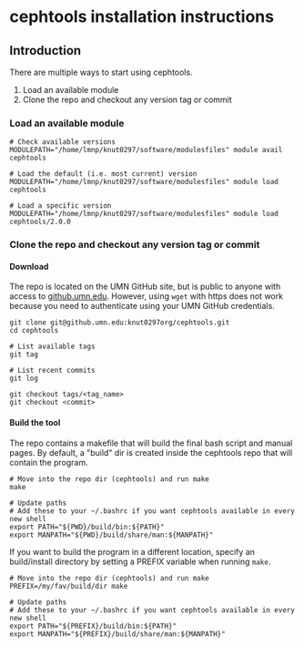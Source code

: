 # cephtools installation instructions

## Introduction

There are multiple ways to start using cephtools. 

1. Load an available module
1. Clone the repo and checkout any version tag or commit


### Load an available module

```
# Check available versions
MODULEPATH="/home/lmnp/knut0297/software/modulesfiles" module avail cephtools

# Load the default (i.e. most current) version
MODULEPATH="/home/lmnp/knut0297/software/modulesfiles" module load cephtools

# Load a specific version
MODULEPATH="/home/lmnp/knut0297/software/modulesfiles" module load cephtools/2.0.0
```



### Clone the repo and checkout any version tag or commit

#### Download
The repo is located on the UMN GitHub site, but is public to anyone with access to [github.umn.edu](github.umn.edu). However, using `wget` with https does not work because you need to authenticate using your UMN GitHub credentials. 


```
git clone git@github.umn.edu:knut0297org/cephtools.git
cd cephtools

# List available tags
git tag

# List recent commits
git log

git checkout tags/<tag_name>
git checkout <commit>

```



#### Build the tool

The repo contains a makefile that will build the final bash script and manual pages. By default, a "build" dir is created inside the cephtools repo that will contain the program.
 
```
# Move into the repo dir (cephtools) and run make
make

# Update paths
# Add these to your ~/.bashrc if you want cephtools available in every new shell
export PATH="${PWD}/build/bin:${PATH}"
export MANPATH="${PWD}/build/share/man:${MANPATH}"
```



If you want to build the program in a different location, specify an build/install directory by setting a PREFIX variable when running `make`.


```
# Move into the repo dir (cephtools) and run make
PREFIX=/my/fav/build/dir make

# Update paths
# Add these to your ~/.bashrc if you want cephtools available in every new shell
export PATH="${PREFIX}/build/bin:${PATH}"
export MANPATH="${PREFIX}/build/share/man:${MANPATH}"
```




